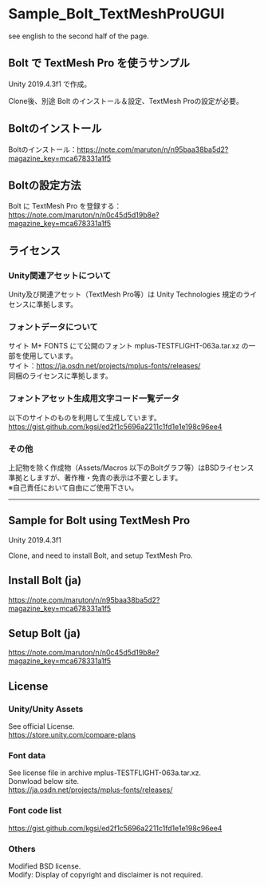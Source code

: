 # Sample_Bolt_TextMeshProUGUI
see english to the second half of the page.

## Bolt で TextMesh Pro を使うサンプル

Unity 2019.4.3f1 で作成。

Clone後、別途 Bolt のインストール＆設定、TextMesh Proの設定が必要。  


## Boltのインストール  

Boltのインストール：https://note.com/maruton/n/n95baa38ba5d2?magazine_key=mca678331a1f5  
  
  
## Boltの設定方法
Bolt に TextMesh Pro を登録する：https://note.com/maruton/n/n0c45d5d19b8e?magazine_key=mca678331a1f5  
  
  
## ライセンス
  
### Unity関連アセットについて
Unity及び関連アセット（TextMesh Pro等）は Unity Technologies 規定のライセンスに準拠します。  
  
  
### フォントデータについて
サイト M+ FONTS にて公開のフォント mplus-TESTFLIGHT-063a.tar.xz の一部を使用しています。  
サイト：https://ja.osdn.net/projects/mplus-fonts/releases/  
同梱のライセンスに準拠します。  
  
  
### フォントアセット生成用文字コード一覧データ
以下のサイトのものを利用して生成しています。  
https://gist.github.com/kgsi/ed2f1c5696a2211c1fd1e1e198c96ee4  
  
  
### その他
上記物を除く作成物（Assets/Macros 以下のBoltグラフ等）はBSDライセンス準拠としますが、著作権・免責の表示は不要とします。  
※自己責任において自由にご使用下さい。  
  
  
  
  
  
-------------------------------------------------------------------------------------  
## Sample for Bolt using TextMesh Pro

Unity 2019.4.3f1

Clone, and need to install Bolt, and setup TextMesh Pro.  
  
  
## Install Bolt (ja)
https://note.com/maruton/n/n95baa38ba5d2?magazine_key=mca678331a1f5  
  
  
## Setup Bolt (ja)
https://note.com/maruton/n/n0c45d5d19b8e?magazine_key=mca678331a1f5  
  
  
## License
  
### Unity/Unity Assets
See official License.  
https://store.unity.com/compare-plans  
  
  
### Font data
See license file in archive mplus-TESTFLIGHT-063a.tar.xz.  
Donwload below site.  
https://ja.osdn.net/projects/mplus-fonts/releases/ 
  
  
### Font code list
https://gist.github.com/kgsi/ed2f1c5696a2211c1fd1e1e198c96ee4  
  
  
### Others
Modified BSD license.  
Modify: Display of copyright and disclaimer is not required.  
  
  
